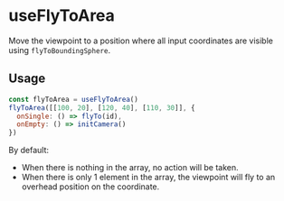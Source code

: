 # useFlyToArea

Move the viewpoint to a position where all input coordinates are visible using `flyToBoundingSphere`.

## Usage

```js
const flyToArea = useFlyToArea()
flyToArea([[100, 20], [120, 40], [110, 30]], {
  onSingle: () => flyTo(id),
  onEmpty: () => initCamera()
})
```

By default:

- When there is nothing in the array, no action will be taken.
- When there is only 1 element in the array, the viewpoint will fly to an overhead position on the coordinate.
